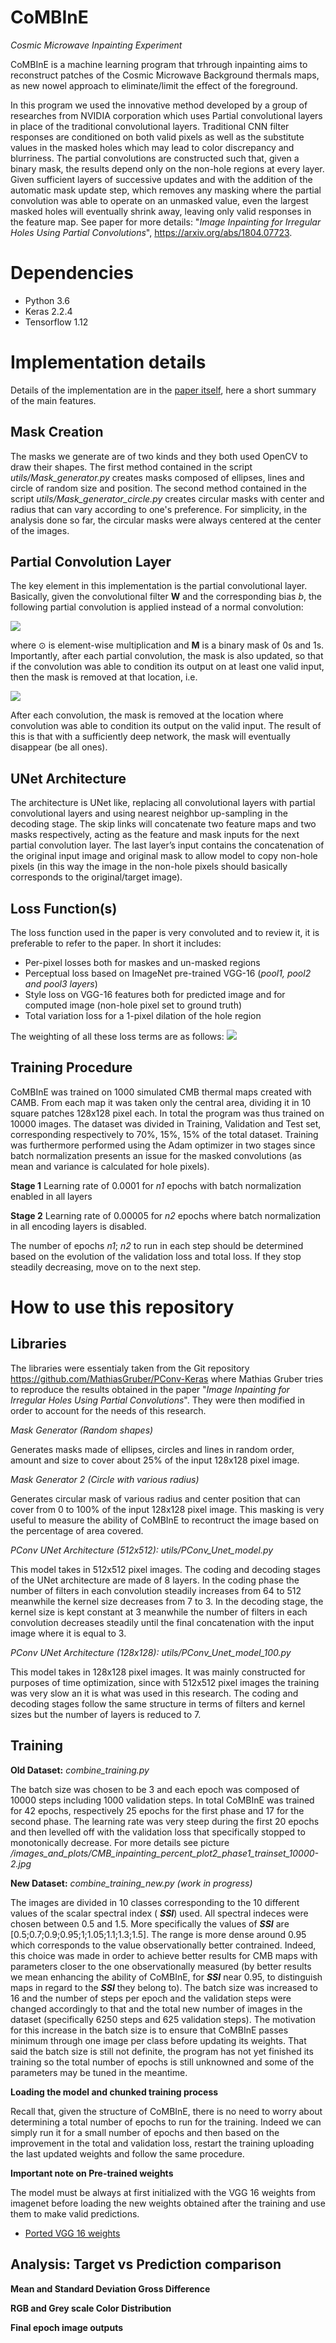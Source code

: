 # CoMBInE
*Cosmic Microwave Inpainting Experiment*

CoMBInE is a machine learning program that trhrough inpainting aims to reconstruct patches of the Cosmic Microwave Background thermals maps, as new nowel approach to eliminate/limit the effect of the foreground.

In this program we used the innovative method developed by a group of researches from NVIDIA corporation which uses Partial convolutional layers in place of the traditional convolutional layers. Traditional CNN filter responses are conditioned on both valid pixels as well as the substitute values in the masked holes which may lead to color discrepancy and blurriness. The partial convolutions are constructed such that, given a binary mask, the results depend only on the non-hole regions at every layer. Given sufficient layers of successive updates and with the addition of the automatic mask update step, which removes any masking where the partial convolution was able to operate on an unmasked value, even the largest masked holes will eventually shrink away, leaving only valid responses in the feature map.
See paper for more details: "*Image Inpainting for Irregular Holes Using Partial Convolutions*", https://arxiv.org/abs/1804.07723. 


# Dependencies
* Python 3.6
* Keras 2.2.4
* Tensorflow 1.12

# Implementation details
Details of the implementation are in the [paper itself](https://arxiv.org/abs/1804.07723), here a short summary of the main features.

## Mask Creation
The masks we generate are of two kinds and they both used OpenCV to draw their shapes. The first method contained in the script *utils/Mask_generator.py* creates masks composed of ellipses, lines and circle of random size and position. The second method contained in the script *utils/Mask_generator_circle.py* creates circular masks with center and radius that can vary according to one's preference. For simplicity, in the analysis done so far, the circular masks were always centered at the center of the images.

## Partial Convolution Layer
The key element in this implementation is the partial convolutional layer. Basically, given the convolutional filter **W** and the corresponding bias *b*, the following partial convolution is applied instead of a normal convolution:

<img src='./images_and_plots/read_me_equations/eq1.png' />

where ⊙ is element-wise multiplication and **M** is a binary mask of 0s and 1s. Importantly, after each partial convolution, the mask is also updated, so that if the convolution was able to condition its output on at least one valid input, then the mask is removed at that location, i.e.

<img src='./images_and_plots/read_me_equations/eq2.png' />

After each convolution, the mask is removed at the location where convolution was able to condition its output on the valid input. The result of this is that with a sufficiently deep network, the mask will eventually disappear (be all ones).

## UNet Architecture
The architecture is UNet like, replacing all convolutional layers with partial convolutional layers and using nearest neighbor up-sampling in the decoding stage. The skip links will concatenate two feature maps and two masks respectively, acting as the feature and mask inputs for the next partial convolution layer. The last layer’s input contains the concatenation of the original input image and original mask to allow model to copy non-hole pixels (in this way the image in the non-hole pixels should basically corresponds to the original/target image). 

## Loss Function(s)
The loss function used in the paper is very convoluted and to review it, it is preferable to refer to the paper. In short it includes:

* Per-pixel losses both for maskes and un-masked regions
* Perceptual loss based on ImageNet pre-trained VGG-16 (*pool1, pool2 and pool3 layers*)
* Style loss on VGG-16 features both for predicted image and for computed image (non-hole pixel set to ground truth)
* Total variation loss for a 1-pixel dilation of the hole region

The weighting of all these loss terms are as follows:
<img src='./images_and_plots/read_me_equations/eq7.png' />

## Training Procedure
CoMBInE was trained on 1000 simulated CMB thermal maps created with CAMB. From each map it was taken only the central area, dividing it in 10 square patches 128x128 pixel each. In total the program was thus trained on 10000 images.
The dataset was divided in Training, Validation and Test set, corresponding respectively to 70%, 15%, 15% of the total dataset. Training was furthermore performed using the Adam optimizer in two stages since batch normalization presents an issue for the masked convolutions (as mean and variance is calculated for hole pixels).

**Stage 1**
Learning rate of 0.0001 for *n1* epochs with batch normalization enabled in all layers

**Stage 2**
Learning rate of 0.00005 for *n2* epochs where batch normalization in all encoding layers is disabled.

The number of epochs *n1*; *n2* to run in each step should be determined based on the evolution of the validation loss and total loss. If they stop steadily decreasing, move on to the next step.


# How to use this repository

## Libraries
The libraries were essentialy taken from the Git repository https://github.com/MathiasGruber/PConv-Keras where Mathias Gruber tries to reproduce the results obtained in the paper "*Image Inpainting for Irregular Holes Using Partial Convolutions*". They were then modified in order to account for the needs of this research.

*Mask Generator (Random shapes)*

Generates masks made of ellipses, circles and lines in random order, amount and size to cover about 25% of the input 128x128 pixel image.

*Mask Generator 2 (Circle with various radius)*

Generates circular mask of various radius and center position that can cover from 0 to 100% of the input 128x128 pixel image. This masking is very useful to measure the ability of CoMBInE to recontruct the image based on the percentage of area covered.

*PConv UNet Architecture (512x512): utils/PConv_Unet_model.py*

This model takes in 512x512 pixel images. The coding and decoding stages of the UNet architecture are made of 8 layers. In the coding phase the number of filters in each convolution steadily increases from 64 to 512 meanwhile the kernel size decreases from 7 to 3. In the decoding stage, the kernel size is kept constant at 3 meanwhile the number of filters in each convolution decreases steadily until the final concatenation with the input image where it is equal to 3.

*PConv UNet Architecture (128x128): utils/PConv_Unet_model_100.py*

This model takes in 128x128 pixel images. It was mainly constructed for purposes of time optimization, since with 512x512 pixel images the training was very slow an it is what was used in this research. The coding and decoding stages follow the same structure in terms of filters and kernel sizes but the number of layers is reduced to 7.

## Training

**Old Dataset:** *combine_training.py*

The batch size was chosen to be 3 and each epoch was composed of 10000 steps including 1000 validation steps. In total CoMBInE was trained for 42 epochs, respectively 25 epochs for the first phase and 17 for the second phase. The learning rate was very steep during the first 20 epochs and then levelled off with the validation loss that specifically stopped to monotonically decrease. For more details see picture */images_and_plots/CMB_inpainting_percent_plot2_phase1_trainset_10000-2.jpg*

**New Dataset:** *combine_training_new.py (work in progress)*

The images are divided in 10 classes corresponding to the 10 different values of the scalar spectral index ( ***SSI***) used. All spectral indeces were chosen between 0.5 and 1.5. More specifically the values of ***SSI*** are [0.5;0.7;0.9;0.95;1;1.05;1.1;1.3;1.5]. The range is more dense around 0.95 which corresponds to the value observationally better contrained. Indeed, this choice was made in order to achieve better results for CMB maps with parameters closer to the one observationally measured (by better results we mean enhancing the ability of CoMBInE, for ***SSI*** near 0.95, to distinguish maps in regard to the ***SSI*** they belong to).
The batch size was increased to 16 and the number of steps per epoch and the validation steps were changed accordingly to that and the total new number of images in the dataset (specifically 6250 steps and 625 validation steps). The motivation for this increase in the batch size is to ensure that CoMBInE passes minimum through one image per class before updating its weights. That said the batch size is still not definite, the program has not yet finished its training so the total number of epochs is still unknowned and some of the parameters may be tuned in the meantime.

**Loading the model and chunked training process**

Recall that, given the structure of CoMBInE, there is no need to worry about determining a total number of epochs to run for the training. Indeed we can simply run it for a small number of epochs and then based on the improvement in the total and validation loss, restart the training uploading the last updated weights and follow the same procedure.

**Important note on Pre-trained weights**

The model must be always at first initialized with the VGG 16 weights from imagenet before loading the new weights obtained after the training and use them to make valid predictions.
* [Ported VGG 16 weights](https://drive.google.com/open?id=1HOzmKQFljTdKWftEP-kWD7p2paEaeHM0)

## Analysis: Target vs Prediction comparison 

**Mean and Standard Deviation Gross Difference**

**RGB and Grey scale Color Distribution**

**Final epoch image outputs**






